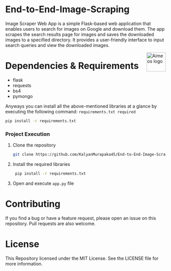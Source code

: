 # End-to-End-Image-Scraping

Image Scraper Web App is a simple Flask-based web application that enables users to search for images on Google and download them. The app scrapes the search results page for images and saves the downloaded images to a specified directory. It provides a user-friendly interface to input search queries and view the downloaded images.

<img src="https://aimeos.org/fileadmin/template/icons/logo.png" alt="Aimeos logo" title="Aimeos" align="right" height="60" />

# Dependencies & Requirements

- flask
- requests
- bs4
- pymongo

 Anyways you can install all the above-mentioned libraries at a glance by executing the following command: ```requirements.txt required```
 
  ```sh
  pip install -r requirements.txt
  ```

### Project Execution

1. Clone the repository

   ```sh
   git clone https://github.com/KalyanMurapaka45/End-to-End-Image-Scraping.git
   ```
2. Install the required libraries

   ```sh
    pip install -r requirements.txt
   ```
3. Open and execute ```app.py``` file


# Contributing
If you find a bug or have a feature request, please open an issue on this repository. Pull requests are also welcome.

# License
This Repository licensed under the MIT License. See the LICENSE file for more information.
